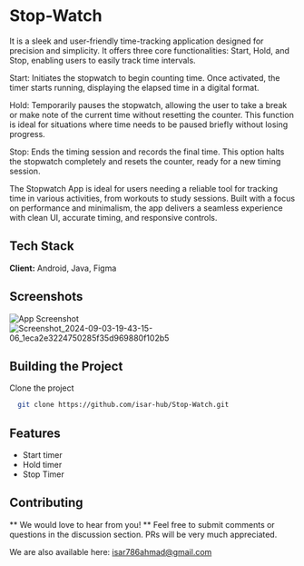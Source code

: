 
# Stop-Watch

It is a sleek and user-friendly time-tracking application designed for precision and simplicity. It offers three core functionalities: Start, Hold, and Stop, enabling users to easily track time intervals.

Start: Initiates the stopwatch to begin counting time. Once activated, the timer starts running, displaying the elapsed time in a digital format.

Hold: Temporarily pauses the stopwatch, allowing the user to take a break or make note of the current time without resetting the counter. This function is ideal for situations where time needs to be paused briefly without losing progress.

Stop: Ends the timing session and records the final time. This option halts the stopwatch completely and resets the counter, ready for a new timing session.

The Stopwatch App is ideal for users needing a reliable tool for tracking time in various activities, from workouts to study sessions. Built with a focus on performance and minimalism, the app delivers a seamless experience with clean UI, accurate timing, and responsive controls.


## Tech Stack

**Client:** Android, Java, Figma



## Screenshots

![App Screenshot]()![Screenshot_2024-09-03-19-43-15-06_1eca2e3224750285f35d969880f102b5](https://github.com/user-attachments/assets/d83ed810-7592-4558-ad57-7fcda950109f)



## Building the Project

Clone the project

```bash
  git clone https://github.com/isar-hub/Stop-Watch.git
```




## Features

- Start timer
- Hold timer
- Stop Timer



## Contributing

** We would love to hear from you! ** Feel free to submit comments or questions in the discussion section. PRs will be very much appreciated.

We are also available here: isar786ahmad@gmail.com

